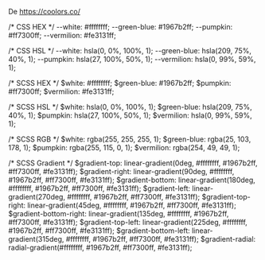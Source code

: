 De https://coolors.co/

/* CSS HEX */
--white: #ffffffff;
--green-blue: #1967b2ff;
--pumpkin: #ff7300ff;
--vermilion: #fe3131ff;

/* CSS HSL */
--white: hsla(0, 0%, 100%, 1);
--green-blue: hsla(209, 75%, 40%, 1);
--pumpkin: hsla(27, 100%, 50%, 1);
--vermilion: hsla(0, 99%, 59%, 1);

/* SCSS HEX */
$white: #ffffffff;
$green-blue: #1967b2ff;
$pumpkin: #ff7300ff;
$vermilion: #fe3131ff;

/* SCSS HSL */
$white: hsla(0, 0%, 100%, 1);
$green-blue: hsla(209, 75%, 40%, 1);
$pumpkin: hsla(27, 100%, 50%, 1);
$vermilion: hsla(0, 99%, 59%, 1);

/* SCSS RGB */
$white: rgba(255, 255, 255, 1);
$green-blue: rgba(25, 103, 178, 1);
$pumpkin: rgba(255, 115, 0, 1);
$vermilion: rgba(254, 49, 49, 1);

/* SCSS Gradient */
$gradient-top: linear-gradient(0deg, #ffffffff, #1967b2ff, #ff7300ff, #fe3131ff);
$gradient-right: linear-gradient(90deg, #ffffffff, #1967b2ff, #ff7300ff, #fe3131ff);
$gradient-bottom: linear-gradient(180deg, #ffffffff, #1967b2ff, #ff7300ff, #fe3131ff);
$gradient-left: linear-gradient(270deg, #ffffffff, #1967b2ff, #ff7300ff, #fe3131ff);
$gradient-top-right: linear-gradient(45deg, #ffffffff, #1967b2ff, #ff7300ff, #fe3131ff);
$gradient-bottom-right: linear-gradient(135deg, #ffffffff, #1967b2ff, #ff7300ff, #fe3131ff);
$gradient-top-left: linear-gradient(225deg, #ffffffff, #1967b2ff, #ff7300ff, #fe3131ff);
$gradient-bottom-left: linear-gradient(315deg, #ffffffff, #1967b2ff, #ff7300ff, #fe3131ff);
$gradient-radial: radial-gradient(#ffffffff, #1967b2ff, #ff7300ff, #fe3131ff);